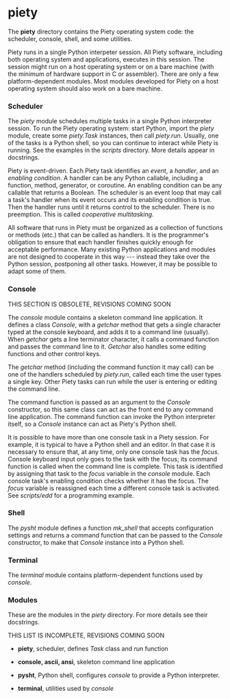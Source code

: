 piety
=====

The **piety** directory contains the Piety operating system code: the
scheduler, console, shell, and some utilities.

Piety runs in a single Python interpeter session.  All Piety software,
including both operating system and applications, executes in this
session.  The session might run on a host operating system or on a
bare machine (with the minimum of hardware support in C or assembler).
There are only a few platform-dependent modules.  Most modules
developed for Piety on a host operating system should also work on a
bare machine.

### Scheduler ###

The *piety* module schedules multiple tasks in a single Python
interpreter session.  To run the Piety operating system: start Python,
import the *piety* module, create some *piety.Task* instances, then
call *piety.run*.  Usually, one of the tasks is a Python shell, so you
can continue to interact while Piety is running.  See the examples in
the *scripts* directory.  More details appear in docstrings.

Piety is event-driven.  Each Piety task identifies an *event*, a
*handler*, and an *enabling condition*.  A handler can be any Python
callable, including a function, method, generator, or coroutine.  An
enabling condition can be any callable that returns a Boolean.  The
scheduler is an event loop that may call a task's handler when its
event occurs and its enabling condition is true.  Then the handler
runs until it returns control to the scheduler.  There is no
preemption.  This is called *cooperative multitasking*.

All software that runs in Piety must be organized as a collection of
functions or methods (etc.) that can be called as handlers.  It is the
programmer's obligation to ensure that each handler finishes quickly
enough for acceptable performance.  Many existing Python applications
and modules are not designed to cooperate in this way --- instead they
take over the Python session, postponing all other tasks.  However, it
may be possible to adapt some of them.

### Console ###

THIS SECTION IS OBSOLETE, REVISIONS COMING SOON

The *console* module contains a skeleton command line application.
It defines a class *Console*, with a *getchar* method that gets a single
character typed at the console keyboard, and adds it to a command line
(usually).  When *getchar* gets a line terminator character, it calls a
command function and passes the command line to it.  *Getchar* also
handles some editing functions and other control keys.

The *getchar* method (including the command function it may call) can
be one of the handlers scheduled by *piety.run*, called each time the
user types a single key.  Other Piety tasks can run while the user is
entering or editing the command line.

The command function is passed as an argument to the *Console*
constructor, so this same class can act as the front end to any
command line application.  The command function can invoke the Python
interpreter itself, so a *Console* instance can act as Piety's Python
shell.

It is possible to have more than one console task in a Piety session.
For example, it is typical to have a Python shell and an editor.  In
that case it is necessary to ensure that, at any time, only one
console task has the *focus*.  Console keyboard input only goes to the
task with the focus; its command function is called when the command
line is complete.  This task is identified by assigning that task to
the *focus* variable in the *console* module.  Each console task's
enabling condition checks whether it has the focus.  The *focus*
variable is reassigned each time a different console task is
activated.  See *scripts/edd* for a programming example.

### Shell ###

The *pysht* module defines a function *mk_shell* that accepts
configuration settings and returns a command function that can be
passed to the *Console* constructor, to make that *Console* instance
into a Python shell.

### Terminal ###

The *terminal* module contains platform-dependent functions used by *console*.

### Modules ###

These are the modules in the *piety* directory.  For more details see
their docstrings.

THIS LIST IS INCOMPLETE, REVISIONS COMING SOON

- **piety**, scheduler, defines *Task* class and *run* function

- **console, ascii, ansi**, skeleton command line application

- **pysht**, Python shell, configures *console* to provide
    a Python interpreter.

- **terminal**, utilities used by *console*

